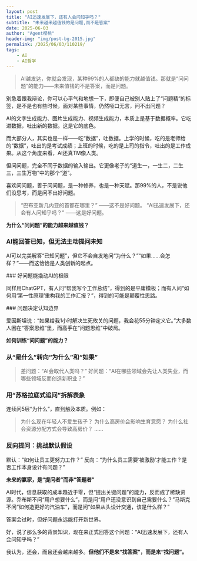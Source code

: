 ```yaml
---
layout: post
title: "AI迅速发展下，还有人会问知乎吗？"
subtitle: "未来越来越值钱的是问题,而不是答案"
date: 2025-06-03
author: "Agent樱桃"
header-img: "img/post-bg-2015.jpg"
permalink: /2025/06/03/110219/
tags: 
    - AI
    - AI哲学
---
```


>​AI越发达，你就会发现，某种99%的人都缺的能力就越值钱。​​那就是​​“问问题”的能力​​——未来值钱的不是答案，而是问题。

别急着跟我辩论，你可以心平气和地想一下，即便自己被别人贴上了“问题精”的标签，是不是也有些时候，面对某些事情，仍然哑口无言，问不出问题？

AI的文字生成能力、图片生成能力、视频生成能力，本质上是基于数据概率。它吃进数据，吐出新的数据。这是它的底色。

而大部分人，其实也是一样——吃“数据”，吐数据。上学的时候，吃的是老师给的“数据”，吐出的是考试成绩；上班的时候，吃的是上司的指令，吐出的是工作成果。从这个角度来看，AI还真TM像人类。

但​​问问题​​，完全不同于数据的输入输出。它更像老子的“道生一，一生二，二生三，三生万物”中的那个“道”。

喜欢问问题，善于问问题，是一种修养，也是一种天赋。那99%的人，不是说他们没思考，而是​​问不出好问题​​。

>​​“巴布亚新几内亚的首都在哪里？”​​ 
——这不是好问题。
​
>​“AI迅速发展下，还会有人问知乎吗？”​​ 
——这是好问题。

​**​为什么“问问题”的能力越来越值钱？​​**

### ​AI能回答已知，但无法主动提问未知​​

AI可以完美解答“已知问题”，但它不会自发地问“为什么？”“如果……会怎样？”——而这恰恰是人类创新的起点。

​​### 好问题能撬动AI的极限​​

同样用ChatGPT，有人问“帮我写个工作总结”，得到的是平庸模板；而有人问“如何用‘第一性原理’重构我的工作汇报？”，得到的可能是颠覆性思路。

​​### 问题决定认知边界​​

爱因斯坦说：“如果给我1小时解决生死攸关的问题，我会花55分钟定义它。”大多数人困在“答案思维”里，而高手在“问题思维”中破局。
 
​​**如何训练“问问题”的能力？​​**

### ​​从“是什么”转向“为什么”和“如果”​​
 
>差问题：“AI会取代人类吗？”
>好问题：“AI在哪些领域会先让人类失业，而哪些领域反而创造新职业？”
 
### ​​用“苏格拉底式追问”拆解表象​​

连续问5层“为什么”，直到触及本质。例如：
 
>为什么现在年轻人不爱生孩子？
>为什么高房价会影响生育意愿？
>为什么社会资源分配方式会导致高房价？
>……
 
### ​​反向提问：挑战默认假设​​
 
默认：“如何让员工更努力工作？”
反向：“为什么员工需要‘被激励’才能工作？是否工作本身设计有问题？”
 
​**​未来的赢家，是“提问者”而非“答题者”​​**

AI时代，信息获取的成本趋近于零，但​​“提出关键问题”的能力​​，反而成了稀缺资源。乔布斯不问“用户想要什么”，而是问“用户还没意识到自己需要什么？”马斯克不问“如何造更好的汽油车”，而是问“如果从头设计交通，该是什么样？”

​​答案会过时，但好问题永远能打开新世界。​​

好，说了那么多的背景知识，现在来正式回答这个问题：“AI迅速发展下，还有人会问知乎吗？”

我认为，还会，而且还会越来越多。**但他们不是来“找答案”，而是来“找问题”。**
